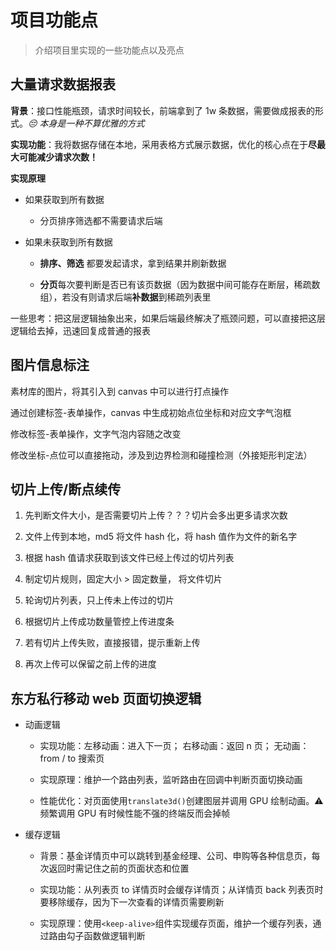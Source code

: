 # 项目功能点

> 介绍项目里实现的一些功能点以及亮点

## 大量请求数据报表

**背景**：接口性能瓶颈，请求时间较长，前端拿到了 1w 条数据，需要做成报表的形式。_😔 本身是一种不算优雅的方式_

**实现功能**：我将数据存储在本地，采用表格方式展示数据，优化的核心点在于**尽最大可能减少请求次数！**

**实现原理**

-   如果获取到所有数据

    -   分页排序筛选都不需要请求后端

-   如果未获取到所有数据

    -   **排序、筛选** 都要发起请求，拿到结果并刷新数据

    -   **分页**每次要判断是否已有该页数据（因为数据中间可能存在断层，稀疏数组），若没有则请求后端**补数据**到稀疏列表里

一些思考：把这层逻辑抽象出来，如果后端最终解决了瓶颈问题，可以直接把这层逻辑给去掉，迅速回复成普通的报表

## 图片信息标注

素材库的图片，将其引入到 canvas 中可以进行打点操作

通过创建标签-表单操作，canvas 中生成初始点位坐标和对应文字气泡框

修改标签-表单操作，文字气泡内容随之改变

修改坐标-点位可以直接拖动，涉及到边界检测和碰撞检测（外接矩形判定法）

## 切片上传/断点续传

1. 先判断文件大小，是否需要切片上传？？？切片会多出更多请求次数

2. 文件上传到本地，md5 将文件 hash 化，将 hash 值作为文件的新名字

3. 根据 hash 值请求获取到该文件已经上传过的切片列表

4. 制定切片规则，固定大小 > 固定数量， 将文件切片

5. 轮询切片列表，只上传未上传过的切片

6. 根据切片上传成功数量管控上传进度条

7. 若有切片上传失败，直接报错，提示重新上传

8. 再次上传可以保留之前上传的进度

## 东方私行移动 web 页面切换逻辑

-   动画逻辑

    -   实现功能：左移动画：进入下一页； 右移动画：返回 n 页； 无动画：from / to 搜索页

    -   实现原理：维护一个路由列表，监听路由在回调中判断页面切换动画

    -   性能优化：对页面使用`translate3d()`创建图层并调用 GPU 绘制动画。⚠ 频繁调用 GPU 有时候性能不强的终端反而会掉帧

-   缓存逻辑

    -   背景：基金详情页中可以跳转到基金经理、公司、申购等各种信息页，每次返回时需记住之前的页面状态和位置

    -   实现功能：从列表页 to 详情页时会缓存详情页；从详情页 back 列表页时要移除缓存，因为下一次查看的详情页需要刷新

    -   实现原理：使用`<keep-alive>`组件实现缓存页面，维护一个缓存列表，通过路由勾子函数做逻辑判断
